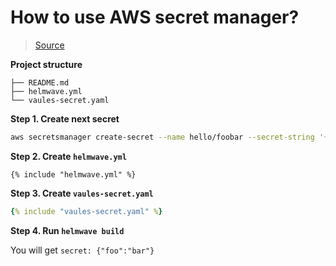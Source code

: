 # How to use AWS secret manager?

> [Source](https://github.com/helmwave/docs/tree/0.16.x/docs/examples/aws-sm)

**Project structure**
```
├── README.md
├── helmwave.yml
└── vaules-secret.yaml
```

**Step 1. Create next secret**

```bash
aws secretsmanager create-secret --name hello/foobar --secret-string '{"foo":"bar"}'
```


**Step 2. Create `helmwave.yml`**

```shell
{% include "helmwave.yml" %}
```

**Step 3. Create `vaules-secret.yaml`**

```yaml
{% include "vaules-secret.yaml" %}
```


**Step 4. Run `helmwave build`**

You will get `secret: {"foo":"bar"}`

